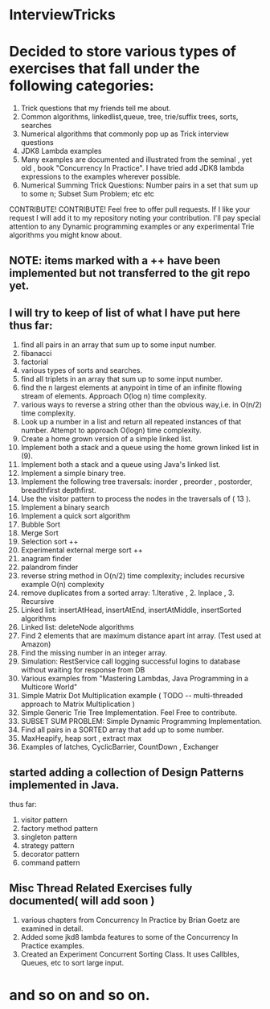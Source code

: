 # InterviewTricks
# Decided to store various types of exercises that fall under the following categories:
1.	Trick questions that my friends tell me about.
2.	Common algorithms, linkedlist,queue, tree, trie/suffix trees, sorts, searches
3.	Numerical algorithms that commonly pop up as Trick interview questions
4.	JDK8 Lambda examples
5.	Many examples are documented and illustrated from the seminal , yet old , book "Concurrency In Practice". I have tried add JDK8 lambda expressions to the examples wherever possible.
6.	Numerical Summing Trick Questions: Number pairs in a set that sum up to some n; Subset Sum Problem; etc etc 

CONTRIBUTE! CONTRIBUTE!
Feel free to offer pull requests. If I like your request I will add it to my repository noting your contribution. I'll pay special attention to any Dynamic programming examples or any experimental Trie algorithms you might know about. 

## NOTE: items marked with a ++  have been implemented but not transferred to the git repo yet.
## I will try to keep of list of what I have put here thus far:
1. find all pairs in an array that sum up to some input number. 
2. fibanacci
3. factorial
4. various types of sorts and searches.
5. find all triplets in an array that sum up to some input number.
6. find the n largest elements at anypoint in time of an infinite flowing stream of elements. Approach O(log n) time complexity.
7. various ways to reverse a string other than the obvious way,i.e. in O(n/2) time complexity.
8. Look up a number in a list and return all repeated instances of that number. Attempt to approach O(logn) time complexity.
9. Create a home grown version of a simple linked list.
10. Implement both a stack and a queue using the home grown linked list in (9).
11. Implement both a stack and a queue using Java's linked list. 
12. Implement a simple binary tree.
13. Implement the following tree traversals: inorder , preorder , postorder, breadthfirst depthfirst.
14. Use the visitor pattern to process the nodes in the traversals of ( 13 ). 
15. Implement a binary search
16. Implement a quick sort algorithm
17. Bubble Sort 
18. Merge Sort 
19. Selection sort ++
20. Experimental external merge sort ++
21. anagram finder
22. palandrom finder
23. reverse string method in O(n/2) time complexity; includes recursive example O(n) complexity
24. remove duplicates from a sorted array: 1.Iterative , 2. Inplace , 3. Recursive  
25. Linked list: insertAtHead, insertAtEnd, insertAtMiddle, insertSorted algorithms 
26. Linked list: deleteNode algorithms 
27. Find 2 elements that are maximum distance apart int array. (Test used at Amazon) 
28. Find the missing number in an integer array. 
29. Simulation: RestService call logging successful logins to database without waiting for response from DB
30. Various examples from "Mastering Lambdas, Java Programming in a Multicore World" 
31. Simple Matrix Dot Multiplication example ( TODO -- multi-threaded approach to Matrix Multiplication ) 
32. Simple Generic Trie Tree Implementation. Feel Free to contribute.
33. SUBSET SUM PROBLEM: Simple Dynamic Programming Implementation. 
34. Find all pairs in a SORTED array that add up to some number.
35. MaxHeapify, heap sort , extract max   
36. Examples of latches, CyclicBarrier, CountDown , Exchanger 

## started adding a collection of Design Patterns implemented in Java.

thus far:
1. visitor pattern
2. factory method pattern
3. singleton pattern
4. strategy pattern
5. decorator pattern 
6. command pattern 

## Misc Thread Related Exercises fully documented( will add soon )
1. various chapters from Concurrency In Practice by Brian Goetz are examined in detail.
2. Added some jkd8 lambda features to some of the Concurrency In Practice examples.
3. Created an Experiment Concurrent Sorting Class. It uses Callbles, Queues, etc to sort large input.

# and so on and so on. 
